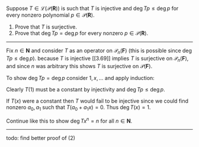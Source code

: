 Suppose $T \in \mathcal L(\mathcal P(\mathbf R))$ is such that $T$ is injective and $\deg Tp \le \deg p$ for every nonzero polynomial $p \in \mathcal P(\mathbf R)$.
1. Prove that $T$ is surjective.
2. Prove that $\deg Tp = \deg p$ for every nonzero $p \in \mathcal P(\mathbf R)$.

---

Fix $n \in \mathbf{N}$ and consider $T$ as an operator on $\mathcal P_n(\mathbf F)$ (this is possible since $\deg Tp \le \deg p$). because $T$ is injective [[3.69]] implies $T$ is surjective on $\mathcal P_n(\mathbf F)$, and since $n$ was arbitrary this shows $T$ is surjective on $\mathcal P(\mathbf F)$.


To show $\deg Tp = \deg p$ consider $1,x,\dots$ and apply induction:

Clearly $T(1)$ must be a constant by injectivity and $\deg Tp \le \deg p$.

If $T(x)$ were a constant then $T$ would fail to be injective since we could find nonzero $a_0,a_1$ such that $T(a_0 + a_1x) = 0$. Thus $\deg T(x) = 1$.

Continue like this to show $\deg Tx^n = n$ for all $n \in \mathbf{N}$.

---

todo: find better proof of (2)